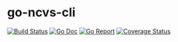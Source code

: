 # go-ncvs-cli

[![Build Status](https://travis-ci.org/harikiriboy/go-ncvs-cli.svg?branch=master)](https://travis-ci.org/harikiriboy/go-ncvs-cli)
[![Go Doc](https://godoc.org/github.com/harikiriboy/go-ncvs-cli?status.svg)](http://godoc.org/github.com/harikiriboy/go-ncvs-cli)
[![Go Report](https://goreportcard.com/badge/github.com/harikiriboy/go-ncvs-cli)](https://goreportcard.com/report/github.com/harikiriboy/go-ncvs-cli)
[![Coverage Status](https://coveralls.io/repos/github/harikiriboy/go-ncvs-cli/badge.svg?branch=master)](https://coveralls.io/github/harikiriboy/go-ncvs-cli?branch=master)

